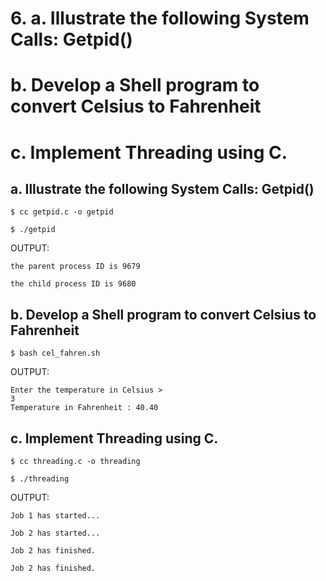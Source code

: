 # 6. a. Illustrate the following System Calls: Getpid()
# b. Develop a Shell program to convert Celsius to Fahrenheit
# c. Implement Threading using C.

## a. Illustrate the following System Calls: Getpid()

`$ cc getpid.c -o getpid`

`$ ./getpid`

OUTPUT:

```
the parent process ID is 9679

the child process ID is 9680
```

## b. Develop a Shell program to convert Celsius to Fahrenheit

`$ bash cel_fahren.sh`

OUTPUT:

```
Enter the temperature in Celsius >
3
Temperature in Fahrenheit : 40.40
```

## c. Implement Threading using C.

`$ cc threading.c -o threading`

`$ ./threading`

OUTPUT:

```
Job 1 has started...

Job 2 has started...

Job 2 has finished.

Job 2 has finished.

```
